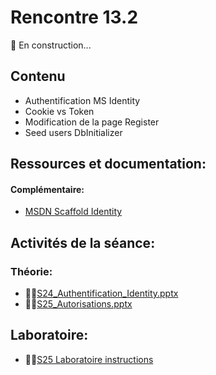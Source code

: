 # Rencontre 13.2

🚧 En construction...

## Contenu
- Authentification MS Identity 
- Cookie vs Token 
- Modification de la page Register 
- Seed users DbInitializer

## Ressources et documentation: 

#### Complémentaire: 
- [MSDN Scaffold Identity](https://go.microsoft.com/fwlink/?linkid=2116645)

## Activités de la séance: 

### Théorie: 
- 🔗‍💥[S24_Authentification_Identity.pptx](BRISE) 
- 🔗‍💥[S25_Autorisations.pptx](BRISE) 

## Laboratoire: 
- 🔗‍💥[S25 Laboratoire instructions](BRISE)
